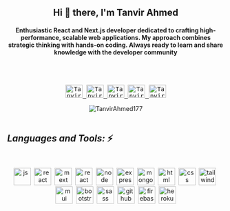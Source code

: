 
<h2 align="center"> Hi 👋 there, I'm Tanvir Ahmed</a></h2>
<h4 align="center">Enthusiastic React and Next.js developer dedicated to crafting high-performance, scalable web applications. My approach combines strategic thinking with hands-on coding. Always ready to learn and share knowledge with the developer community</h4>
  <br>
  <br>
<p align="center">
  <samp>
<a href="https://twitter.com/TanvirA98971632" target="_blank">
  <img  alt="Tanvir's Twitter" height="30" width="40" src="https://raw.githubusercontent.com/rahuldkjain/github-profile-readme-generator/master/src/images/icons/Social/twitter.svg" />
</a>
<a href="https://www.linkedin.com/in/tanvir-ahamed-466051190/" target="_blank">
  <img  alt="Tanvir's Linkedin" height="30" width="40" src="https://raw.githubusercontent.com/rahuldkjain/github-profile-readme-generator/master/src/images/icons/Social/linked-in-alt.svg" />
</a>
<a href="https://www.instagram.com/tanvir_ahmed_403/" target="_blank">
  <img  alt="Tanvir's Instagram" height="30" width="40" src="https://raw.githubusercontent.com/rahuldkjain/github-profile-readme-generator/master/src/images/icons/Social/instagram.svg" />
</a>
<a href="https://www.facebook.com/tanvirahmed403/" target="_blank">
  <img  alt="Tanvir's Facebook" height="30" width="40" src="https://raw.githubusercontent.com/rahuldkjain/github-profile-readme-generator/master/src/images/icons/Social/facebook.svg" />
</a>
<a href="https://medium.com/@ahmed-tanvir-siddik" target="_blank">
  <img  alt="Tanvir's Medium" height="30" width="40" src="https://raw.githubusercontent.com/rahuldkjain/github-profile-readme-generator/master/src/images/icons/Social/medium.svg" />
</a>
  </samp>
  
  <br>
 </p>
 
<p align="center">
  <img src="https://komarev.com/ghpvc/?username=TanvirAhmed177" alt="TanvirAhmed177" /> 
  <br>
  <br>
</p>

## _Languages and Tools:_ ⚡
  <br>
<p align="center"> 
      <a href="https://developer.mozilla.org/en-US/docs/Web/JavaScript" target="_blank"> <img src="https://cdn.jsdelivr.net/gh/devicons/devicon/icons/javascript/javascript-original.svg" alt="js" width="40" height="40"/></a>&nbsp;
      <a href="https://react.dev/" target="_blank"> <img src="https://cdn.jsdelivr.net/gh/devicons/devicon/icons/react/react-original.svg" alt="react" width="40" height="40"/></a>&nbsp;
      <a href="https://nextjs.org/" target="_blank"> <img src="https://cdn.jsdelivr.net/gh/devicons/devicon/icons/nextjs/nextjs-original.svg" alt="mext" width="40" height="40"/></a>&nbsp;
      <a href="https://www.typescriptlang.org/" target="_blank"> <img src="https://cdn.jsdelivr.net/gh/devicons/devicon/icons/typescript/typescript-plain.svg" alt="react" width="40" height="40"/></a>&nbsp;
      <a href="https://nodejs.org/en" target="_blank"> <img src="https://cdn.jsdelivr.net/gh/devicons/devicon/icons/nodejs/nodejs-original.svg" alt="node" width="40" height="40"/></a>&nbsp;
      <a href="https://expressjs.com/" target="_blank"> <img src="https://cdn.jsdelivr.net/gh/devicons/devicon/icons/express/express-original.svg" alt="express" width="40" height="40"/></a>&nbsp;
      <a href="https://www.mongodb.com/" target="_blank"> <img src="https://cdn.jsdelivr.net/gh/devicons/devicon/icons/mongodb/mongodb-original-wordmark.svg" alt="mongodb" width="40" height="40"/></a>&nbsp;
      <a href="https://developer.mozilla.org/en-US/docs/Web/html" target="_blank"> <img src="https://cdn.jsdelivr.net/gh/devicons/devicon/icons/html5/html5-original.svg" alt="html" width="40" height="40"/></a>&nbsp;
      <a href="https://developer.mozilla.org/en-US/docs/Web/css" target="_blank"> <img src="https://cdn.jsdelivr.net/gh/devicons/devicon/icons/css3/css3-original.svg" alt="css" width="40" height="40"/></a>&nbsp;
      <a href="https://tailwindcss.com/" target="_blank"> <img src="https://cdn.jsdelivr.net/gh/devicons/devicon@latest/icons/tailwindcss/tailwindcss-original.svg" alt="tailwind" width="40" height="40"/></a>&nbsp;
      <a href="https://mui.com/" target="_blank"> <img src="https://cdn.jsdelivr.net/gh/devicons/devicon/icons/materialui/materialui-original.svg" alt="mui" width="40" height="40"/></a>&nbsp;
      <a href="https://getbootstrap.com/" target="_blank"> <img src="https://cdn.jsdelivr.net/gh/devicons/devicon/icons/bootstrap/bootstrap-original.svg" alt="bootstrap" width="40" height="40"/></a>&nbsp;
      <a href="https://sass-lang.com/" target="_blank"> <img src="https://cdn.jsdelivr.net/gh/devicons/devicon/icons/sass/sass-original.svg" alt="sass" width="40" height="40"/></a>&nbsp;
      <a href="https://github.com/" target="_blank"> <img src="https://cdn.jsdelivr.net/gh/devicons/devicon/icons/github/github-original.svg" alt="github" width="40" height="40"/></a>&nbsp;
      <a href="https://firebase.google.com/" target="_blank"> <img src="https://cdn.jsdelivr.net/gh/devicons/devicon/icons/firebase/firebase-plain.svg" alt="firebase" width="40" height="40"/></a>&nbsp;
      <a href="https://www.heroku.com/" target="_blank"> <img src="https://cdn.jsdelivr.net/gh/devicons/devicon/icons/heroku/heroku-original.svg" alt="heroku" width="40" height="40"/></a>
    </p>
  <br>
  <br>
<!-- <p align="center">
  <img height="50%" width="auto" src ="https://github-readme-stats.vercel.app/api?username=TanvirAhmed177&show_icons=true&count_private=true&theme=darcula&hide_border=true&hide=issues,contribs&bg_color=00000000">
  <img height="50%" width="auto" src ="https://github-readme-stats.vercel.app/api/top-langs/?username=TanvirAhmed177&layout=compact&hide_border=true&theme=darcula&bg_color=00000000&langs_count=6&hide=jupyter%20notebook,tex,css,php&exclude_repo=Pacman-AI">
  <img src ="https://github-readme-streak-stats.herokuapp.com?user=TanvirAhmed177&theme=darcula&hide_border=true&background=FFFFFF00">

  </a>
</p> -->

 

